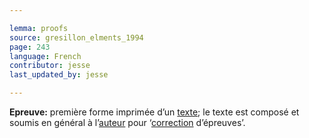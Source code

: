 ```yaml
---

lemma: proofs
source: gresillon_elments_1994
page: 243
language: French
contributor: jesse
last_updated_by: jesse

---
```

**Epreuve:** première forme imprimée d’un [texte](text.html); le texte est composé et soumis en général à l’[auteur](author.html) pour ‘[correction](correction.html) d’épreuves’.
